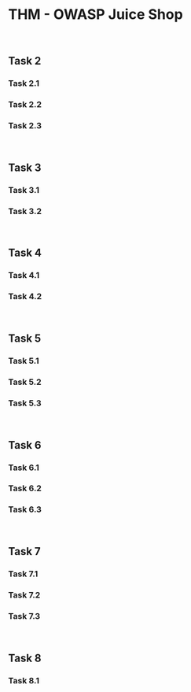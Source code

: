 # THM - OWASP Juice Shop

<br>

## Task 2

### Task 2.1

> 

### Task 2.2

> 

### Task 2.3

> 

<br>

## Task 3

### Task 3.1

> 

### Task 3.2

> 

<br>

## Task 4

### Task 4.1

> 

### Task 4.2

> 

<br>

## Task 5

### Task 5.1

> 

### Task 5.2

> 

### Task 5.3

> 

<br>

## Task 6

### Task 6.1

> 

### Task 6.2

> 

### Task 6.3

> 

<br>

## Task 7

### Task 7.1

> 

### Task 7.2

> 

### Task 7.3

> 

<br>

## Task 8

### Task 8.1

> 









